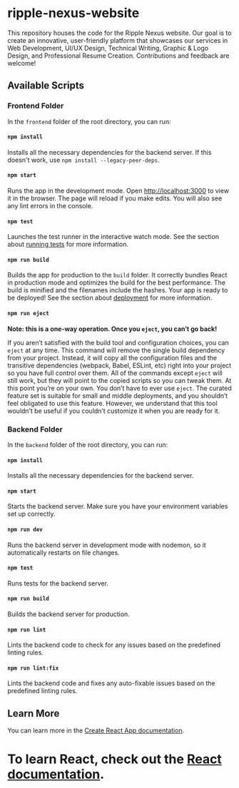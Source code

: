 # ripple-nexus-website

This repository houses the code for the Ripple Nexus website. Our goal is to create an innovative, user-friendly platform that showcases our services in Web Development, UI/UX Design, Technical Writing, Graphic &amp; Logo Design, and Professional Resume Creation. Contributions and feedback are welcome!

## Available Scripts

### Frontend Folder

In the `frontend` folder of the root directory, you can run:

#### `npm install`

Installs all the necessary dependencies for the backend server. If this doesn't work, use `npm install --legacy-peer-deps`.

#### `npm start`

Runs the app in the development mode.
Open [http://localhost:3000](http://localhost:3000) to view it in the browser.
The page will reload if you make edits.
You will also see any lint errors in the console.

#### `npm test`

Launches the test runner in the interactive watch mode.
See the section about [running tests](https://facebook.github.io/create-react-app/docs/running-tests) for more information.

#### `npm run build`

Builds the app for production to the `build` folder.
It correctly bundles React in production mode and optimizes the build for the best performance.
The build is minified and the filenames include the hashes.
Your app is ready to be deployed!
See the section about [deployment](https://facebook.github.io/create-react-app/docs/deployment) for more information.

#### `npm run eject`

**Note: this is a one-way operation. Once you `eject`, you can’t go back!**

If you aren’t satisfied with the build tool and configuration choices, you can `eject` at any time. This command will remove the single build dependency from your project.
Instead, it will copy all the configuration files and the transitive dependencies (webpack, Babel, ESLint, etc) right into your project so you have full control over them. All of the commands except `eject` will still work, but they will point to the copied scripts so you can tweak them. At this point you’re on your own.
You don’t have to ever use `eject`. The curated feature set is suitable for small and middle deployments, and you shouldn’t feel obligated to use this feature. However, we understand that this tool wouldn’t be useful if you couldn’t customize it when you are ready for it.

### Backend Folder

In the `backend` folder of the root directory, you can run:

#### `npm install`

Installs all the necessary dependencies for the backend server.

#### `npm start`

Starts the backend server. Make sure you have your environment variables set up correctly.

#### `npm run dev`

Runs the backend server in development mode with nodemon, so it automatically restarts on file changes.

#### `npm test`

Runs tests for the backend server.

#### `npm run build`

Builds the backend server for production.

#### `npm run lint`

Lints the backend code to check for any issues based on the predefined linting rules.

#### `npm run lint:fix`

Lints the backend code and fixes any auto-fixable issues based on the predefined linting rules.

## Learn More

You can learn more in the [Create React App documentation](https://facebook.github.io/create-react-app/docs/getting-started).

# To learn React, check out the [React documentation](https://reactjs.org/).
